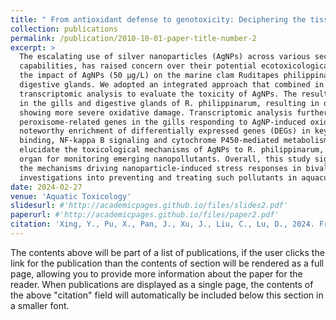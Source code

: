 ```yaml
---
title: " From antioxidant defense to genotoxicity: Deciphering the tissue-specific impact of AgNPs on marine clam Ruditapes philippinarum"
collection: publications
permalink: /publication/2010-10-01-paper-title-number-2
excerpt: >
  The escalating use of silver nanoparticles (AgNPs) across various sectors for their broad-spectrum antimicrobial
  capabilities, has raised concern over their potential ecotoxicological effects on aquatic life. This study explores
  the impact of AgNPs (50 μg/L) on the marine clam Ruditapes philippinarum, with a particular focus on its gills and
  digestive glands. We adopted an integrated approach that combined in vivo exposure, biochemical assays, and
  transcriptomic analysis to evaluate the toxicity of AgNPs. The results revealed substantial accumulation of AgNPs
  in the gills and digestive glands of R. philippinarum, resulting in oxidative stress and DNA damage, with the gills
  showing more severe oxidative damage. Transcriptomic analysis further highlights an adaptive up-regulation of
  peroxisome-related genes in the gills responding to AgNP-induced oxidative stress. Additionally, there was a
  noteworthy enrichment of differentially expressed genes (DEGs) in key biological processes, including ion
  binding, NF-kappa B signaling and cytochrome P450-mediated metabolism of xenobiotics. These insights
  elucidate the toxicological mechanisms of AgNPs to R. philippinarum, emphasizing the gill as a potential sensitive
  organ for monitoring emerging nanopollutants. Overall, this study significantly advances our understanding of
  the mechanisms driving nanoparticle-induced stress responses in bivalves and lays the groundwork for future
  investigations into preventing and treating such pollutants in aquaculture.
date: 2024-02-27
venue: 'Aquatic Toxicology'
slidesurl: #'http://academicpages.github.io/files/slides2.pdf'
paperurl: #'http://academicpages.github.io/files/paper2.pdf'
citation: 'Xing, Y., Pu, X., Pan, J., Xu, J., Liu, C., Lu, D., 2024. From antioxidant defense to genotoxicity: Deciphering the tissue-specific impact of AgNPs on marine clam Ruditapes philippinarum. Aquatic Toxicology 270, 106883. 10.1016/j.aquatox.2024.106883.'
---
```


The contents above will be part of a list of publications, if the user clicks the link for the publication than the contents of section will be rendered as a full page, allowing you to provide more information about the paper for the reader. When publications are displayed as a single page, the contents of the above "citation" field will automatically be included below this section in a smaller font.
